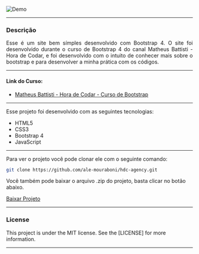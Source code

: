 ![Demo](readme/demo.gif)

---

<div style="text-align: justify">

### Descrição
Esse é um site bem símples desenvolvido com Bootstrap 4. O site foi desenvolvido durante o curso de Bootstrap 4 do canal Matheus Battisti - Hora de Codar, e foi desenvolvido com o intuito de conhecer mais sobre o bootstrap e para desenvolver a minha prática com os códigos.

</div>

---

#### Link do Curso:

* [Matheus Battisti - Hora de Codar - Curso de Bootstrap](https://www.youtube.com/playlist?list=PLnDvRpP8Bnexu5wvxogy6N49_S5Xk8Cze)

---

Esse projeto foi desenvolvido com as seguintes tecnologias:
* HTML5
* CSS3
* Bootstrap 4
* JavaScript

---

Para ver o projeto você pode clonar ele com o seguinte comando:    

```sh
git clone https://github.com/ale-mouraboni/hdc-agency.git
```  
  
Você também pode baixar o arquivo .zip do projeto, basta clicar no botão abaixo.
  
[Baixar Projeto](https://github.com/ale-mouraboni/hdc-agency/archive/refs/heads/main.zip)

---

### License
This project is under the MIT license. See the [LICENSE] for more information.

---
